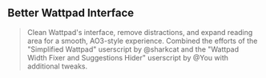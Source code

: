 ## Better Wattpad Interface
>Clean Wattpad's interface, remove distractions, and expand reading area for a smooth, AO3-style experience. Combined the efforts of the "Simplified Wattpad" userscript by @sharkcat and the "Wattpad Width Fixer and Suggestions Hider" userscript by @You with additional tweaks.
